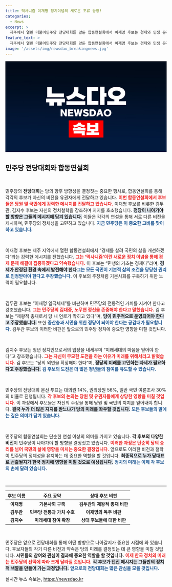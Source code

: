 ```yaml
---
title: 먹사니즘 이재명 정치이념의 새로운 조류 등장!
categories:
  - News
excerpt: >
  제주에서 열린 더불어민주당 전당대회를 앞둔 합동연설회에서 이재명 후보는 경제와 민생 문제 해결을 강조하며 강한 민주당을 다짐했다. 경쟁 후보들은 다양한 시각을 내세우며 이재명 일극체제 비판과 함께 중산층 구제를 위한 의지를 밝혔다.
feature_text: >
  제주에서 열린 더불어민주당 전당대회를 앞둔 합동연설회에서 이재명 후보는 경제와 민생 문제 해결을 강조하며 강한 민주당을 다짐했다. 경쟁 후보들은 다양한 시각을 내세우며 이재명 일극체제 비판과 함께 중산층 구제를 위한 의지를 밝혔다.
image: '/assets/img/newsdao_breakingnews.jpg'
---
```


<p><img src="/assets/img/newsdao_breakingnews.jpg" alt="firstkoreanews 속보" /></p>

<h2 data-ke-size="size26">민주당 전당대회와 합동연설회</h2>

<p data-ke-size="size16">&nbsp;</p>

<p>민주당의 <b>전당대회</b>는 당의 향후 방향성을 결정짓는 중요한 행사로, 합동연설회를 통해 각각의 후보가 자신의 비전을 유권자에게 전달하고 있습니다. <b><span style="color: #ee2323;">이번 합동연설회에서 후보들은 당원 및 국민에게 강력한 메시지를 전달하고 있습니다.</span></b> 이재명 후보를 비롯한 김두관, 김지수 후보는 자신의 정치철학을 강조하며 지지를 호소했습니다. <b><span style="background-color: #21538527;">정당이 나아가야 할 방향은 그들의 메시지에 담겨 있습니다.</span></b> 이들은 각각의 연설을 통해 서로 다른 비전을 제시하며, 민주당의 정체성을 고민하고 있습니다. <b><span style="color: #1a5490;">지금 민주당은 이 중요한 고비를 맞이하고 있습니다.</span></b></p>

<p data-ke-size="size16">&nbsp;</p>

<p>이재명 후보는 제주 지역에서 열린 합동연설회에서 “경제를 살려 국민의 삶을 개선하겠다”라는 강력한 메시지를 전했습니다. <b><span style="color: #ee2323;">그는 ‘먹사니즘’이란 새로운 정치 이념을 통해 경제 문제 해결에 집중하겠다고 약속했습니다.</span></b> 이 후보는 “민생의 기초는 경제다”라며, <b><span style="background-color: #21538527;">경제가 안정된 환경 속에서 발전해야 한다</span></b고 강조했습니다. <b><span style="color: #1a5490;">그는 모든 국민이 기본적 삶의 조건을 당당한 권리로 인정받아야 한다고 주장했습니다.</span></b> 이 후보의 주장처럼 기본사회를 구축하기 위한 노력이 필요합니다.</p>

<p data-ke-size="size16">&nbsp;</p>

<p>김두관 후보는 “이재명 일극체제”를 비판하며 민주당의 전통적인 가치를 지켜야 한다고 강조했습니다. <b><span style="color: #ee2323;">그는 민주당의 김대중, 노무현 정신을 존중해야 한다고 말했습니다.</span></b> 김 후보는 “제왕적 총재로서 당 내 언로가 막히고 있다”며, <b><span style="background-color: #21538527;">당이 민주적으로 운영되어야 한다고 주장했습니다.</span></b> 또한 <b><span style="color: #1a5490;">중산층과 서민을 위한 정당이 되어야 한다는 공감대가 필요합니다.</span></b> 김두관 후보의 이러한 비판은 앞으로의 민주당 정치에 중요한 영향을 미칠 것입니다.</p>

<p data-ke-size="size16">&nbsp;</p>

<p>김지수 후보는 청년 정치인으로서의 입장을 내세우며 “미래세대의 마음을 얻어야 한다”고 강조했습니다. <b><span style="color: #ee2323;">그는 자신이 무모한 도전을 하는 이유가 미래를 위해서라고 밝혔습니다.</span></b> 김 후보는 “당의 외연을 확장해야 한다”며, <b><span style="background-color: #21538527;">정당의 미래를 고민하는 자세가 필요하다고 주장했습니다.</span></b> <b><span style="color: #1a5490;">김 후보의 도전은 더 많은 청년들의 참여를 유도할 수 있습니다.</span></b></p>

<p data-ke-size="size16">&nbsp;</p>

<p>민주당의 전당대회 본선 투표는 대의원 14%, 권리당원 56%, 일반 국민 여론조사 30%의 비율로 진행됩니다. <b><span style="color: #ee2323;">각 후보의 논의는 당원 및 유권자들에게 상당한 영향을 미칠 것입니다.</span></b> 이 과정에서 후보들은 자신의 주장을 통해 당원 및 국민의 지지를 얻어내야 합니다. <b><span style="background-color: #21538527;">결국 누가 더 많은 지지를 받느냐가 당의 미래를 좌우할 것입니다.</span></b> <b><span style="color: #1a5490;">모든 후보들의 말에는 깊은 의미가 담겨 있습니다.</span></b></p>

<p data-ke-size="size16">&nbsp;</p>

<p>민주당의 합동연설회는 단순한 연설 이상의 의미를 가지고 있습니다. <b>각 후보의 다양한 비전</b>이 민주당이 나아가야 할 방향을 결정짓고 있습니다. <b><span style="color: #ee2323;">이러한 과정은 단순히 당의 승리를 넘어 국민의 삶에 영향을 미치는 중요한 결정입니다.</span></b> 앞으로도 이러한 비전과 철학이 민주당의 정체성을 유지하는 데 중요한 역할을 할 것입니다. <b><span style="background-color: #21538527;">최종적으로 누가 당대표로 선출될지가 한국 정치에 영향을 미칠 것으로 예상됩니다.</span></b> <b><span style="color: #1a5490;">정치의 미래는 이제 각 후보의 손에 달려 있습니다.</span></b> </p>

<p data-ke-size="size16">&nbsp;</p>

<hr>

<table style="width: 100%;">
    <thead>
    <tr>
        <th style="text-align: center;">후보 이름</th>
        <th style="text-align: center;">주요 공약</th>
        <th style="text-align: center;">상대 후보 비판</th>
    </tr>
    </thead>
    <tbody>
    <tr>
        <td style="text-align: center; height: 17px;"><b>이재명</b></td>
        <td style="text-align: center; height: 17px;"><b>기본사회 구축</b></td>
        <td style="text-align: center; height: 17px;"><b>김두관의 제왕적 총재 비판</b></td>
    </tr>
    <tr>
        <td style="text-align: center; height: 17px;"><b>김두관</b></td>
        <td style="text-align: center; height: 17px;"><b>민주당 전통과 가치 수호</b></td>
        <td style="text-align: center; height: 17px;"><b>이재명의 독주 비판</b></td>
    </tr>
    <tr>
        <td style="text-align: center; height: 17px;"><b>김지수</b></td>
        <td style="text-align: center; height: 17px;"><b>미래세대 참여 확장</b></td>
        <td style="text-align: center; height: 17px;"><b>상대 후보들에 대한 비판</b></td>
    </tr>
    </tbody>
</table>

<p data-ke-size="size16">&nbsp;</p>

<p>민주당은 앞으로 전당대회를 통해 어떤 방향으로 나아갈지가 중요한 시점에 와 있습니다. 후보자들의 각기 다른 비전과 약속은 당의 미래를 결정짓는 데 큰 영향을 미칠 것입니다. <b>시민들의 참여와 관심이 결과에 중요한 역할을 할 것입니다.</b> <b><span style="color: #ee2323;">이제 한국 정치의 미래는 민주당의 선택에 따라 크게 달라질 것입니다.</span></b> <b><span style="background-color: #21538527;">각 후보가 던진 메시지는 그들만의 정치적 색깔을 만들어 가는 과정입니다.</span></b> <b><span style="color: #1a5490;">앞으로의 전당대회는 많은 관심을 모을 것입니다.</span></b></p>
실시간 뉴스 속보는, <a href="https://newsdao.kr" rel="dofollow">https://newsdao.kr</a>


